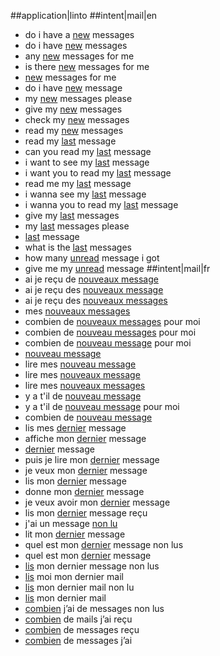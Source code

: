 ##application|linto
##intent|mail|en
- do i have a [new](action_news) messages
- do i have [new](action_news) messages
- any [new](action_news) messages for me
- is there [new](action_news) messages for me
- [new](action_news) messages for me
- do i have [new](action_news) message
- my [new](action_news) messages please
- give my [new](action_news) messages
- check my [new](action_news) messages
- read my [new](action_news) messages
- read my [last](action_read_last) message
- can you read my [last](action_read_last) message
- i want to see my [last](action_read_last) message
- i want you to read my [last](action_read_last) message
- read me my [last](action_read_last) message
- i wanna see my [last](action_read_last) message
- i wanna you to read my [last](action_read_last) message
- give my [last](action_read_last) messages
- my [last](action_read_last) messages please
- [last](action_read_last) message
- what is the [last](action_read_last) messages
- how many [unread](action_unread) message i got
- give me my [unread](action_unread) message
##intent|mail|fr
- ai je reçu de [nouveaux message](action_news)
- ai je reçu des [nouveaux message](action_news)
- ai je reçu des [nouveaux messages](action_news)
- mes [nouveaux messages](action_news)
- combien de [nouveaux messages](action_news) pour moi
- combien de [nouveau messages](action_news) pour moi
- combien de [nouveau message](action_news) pour moi
- [nouveau message](action_news)
- lire mes [nouveau message](action_news)
- lire mes [nouveaux message](action_news)
- lire mes [nouveaux messages](action_news)
- y a t'il de [nouveau message](action_news)
- y a t'il de [nouveau message](action_news) pour moi
- combien de [nouveau message](action_news)
- lis mes [dernier](action_read_last) message
- affiche mon [dernier](action_read_last) message
- [dernier](action_read_last) message
- puis je lire mon [dernier](action_read_last) message
- je veux mon [dernier](action_read_last) message
- lis mon [dernier](action_read_last) message
- donne mon [dernier](action_read_last) message
- je veux avoir mon [dernier](action_read_last) message
- lis mon [dernier](action_read_last) message reçu
- j'ai un message [non lu](action_news)
- lit mon [dernier](action_read_last) message
- quel est mon [dernier](action_read_last) message non lus
- quel est mon [dernier](action_read_last) message
- [lis](action_read_last) mon dernier message non lus
- [lis](action_read_last) moi mon dernier mail
- [lis](action_read_last) mon dernier mail non lu
- [lis](action_read_last) mon dernier mail
- [combien](action_unread) j’ai de messages non lus
- [combien](action_unread) de mails j’ai reçu
- [combien](action_unread) de messages reçu
- [combien](action_unread) de messages j’ai